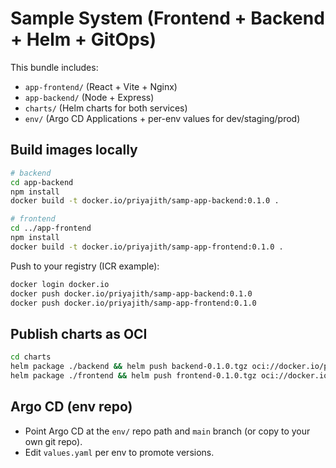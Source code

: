 # Sample System (Frontend + Backend + Helm + GitOps)

This bundle includes:
- `app-frontend/` (React + Vite + Nginx)
- `app-backend/`  (Node + Express)
- `charts/`       (Helm charts for both services)
- `env/`          (Argo CD Applications + per-env values for dev/staging/prod)

## Build images locally
```bash
# backend
cd app-backend
npm install
docker build -t docker.io/priyajith/samp-app-backend:0.1.0 .

# frontend
cd ../app-frontend
npm install
docker build -t docker.io/priyajith/samp-app-frontend:0.1.0 .
```
Push to your registry (ICR example):
```bash
docker login docker.io
docker push docker.io/priyajith/samp-app-backend:0.1.0
docker push docker.io/priyajith/samp-app-frontend:0.1.0
```

## Publish charts as OCI
```bash
cd charts
helm package ./backend && helm push backend-0.1.0.tgz oci://docker.io/priyajith/helm-charts
helm package ./frontend && helm push frontend-0.1.0.tgz oci://docker.io/priyajith/helm-charts
```

## Argo CD (env repo)
- Point Argo CD at the `env/` repo path and `main` branch (or copy to your own git repo).
- Edit `values.yaml` per env to promote versions.
